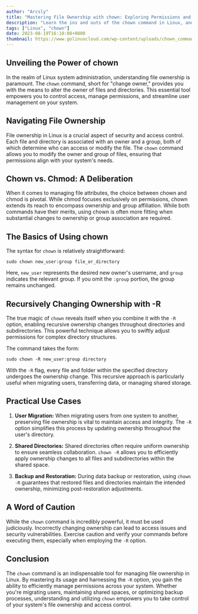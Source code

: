 ```yaml
---
author: "Arcsly"
title: "Mastering File Ownership with chown: Exploring Permissions and the Recursive Option"
description: "Learn the ins and outs of the chown command in Linux, and understand how to change file ownership. and Discover how to use the -R option to apply ownership changes recursively throughout directories."
tags: ["Linux", "chown"]
date: 2023-08-19T16:10:08+0800
thumbnail: https://www.golinuxcloud.com/wp-content/uploads/chown_command.jpg
---
```


## Unveiling the Power of chown

In the realm of Linux system administration, understanding file ownership is paramount. The `chown` command, short for "change owner," provides you with the means to alter the owner of files and directories. This essential tool empowers you to control access, manage permissions, and streamline user management on your system.

## Navigating File Ownership

File ownership in Linux is a crucial aspect of security and access control. Each file and directory is associated with an owner and a group, both of which determine who can access or modify the file. The `chown` command allows you to modify the owner and group of files, ensuring that permissions align with your system's needs.

## Chown vs. Chmod: A Deliberation

When it comes to managing file attributes, the choice between chown and chmod is pivotal. While chmod focuses exclusively on permissions, chown extends its reach to encompass ownership and group affiliation. While both commands have their merits, using chown is often more fitting when substantial changes to ownership or group association are required.

## The Basics of Using chown

The syntax for `chown` is relatively straightforward:

```shell
sudo chown new_user:group file_or_directory
```

Here, `new_user` represents the desired new owner's username, and `group` indicates the relevant group. If you omit the `:group` portion, the group remains unchanged.

## Recursively Changing Ownership with -R

The true magic of `chown` reveals itself when you combine it with the `-R` option, enabling recursive ownership changes throughout directories and subdirectories. This powerful technique allows you to swiftly adjust permissions for complex directory structures.

The command takes the form:

```shell
sudo chown -R new_user:group directory
```

With the `-R` flag, every file and folder within the specified directory undergoes the ownership change. This recursive approach is particularly useful when migrating users, transferring data, or managing shared storage.

## Practical Use Cases

1. **User Migration:** When migrating users from one system to another, preserving file ownership is vital to maintain access and integrity. The `-R` option simplifies this process by updating ownership throughout the user's directory.

2. **Shared Directories:** Shared directories often require uniform ownership to ensure seamless collaboration. `chown -R` allows you to efficiently apply ownership changes to all files and subdirectories within the shared space.

3. **Backup and Restoration:** During data backup or restoration, using `chown -R` guarantees that restored files and directories maintain the intended ownership, minimizing post-restoration adjustments.

## A Word of Caution

While the `chown` command is incredibly powerful, it must be used judiciously. Incorrectly changing ownership can lead to access issues and security vulnerabilities. Exercise caution and verify your commands before executing them, especially when employing the `-R` option.

## Conclusion

The `chown` command is an indispensable tool for managing file ownership in Linux. By mastering its usage and harnessing the `-R` option, you gain the ability to efficiently manage permissions across your system. Whether you're migrating users, maintaining shared spaces, or optimizing backup processes, understanding and utilizing `chown` empowers you to take control of your system's file ownership and access control.